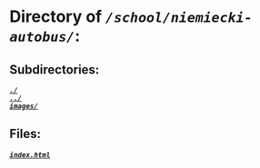 # Directory of *`/school/niemiecki-autobus/`*:
## Subdirectories:
[***`./`***](./)\
[***`../`***](../)\
[***`images/`***](images/)
## Files:
[***`index.html`***](index.html)
